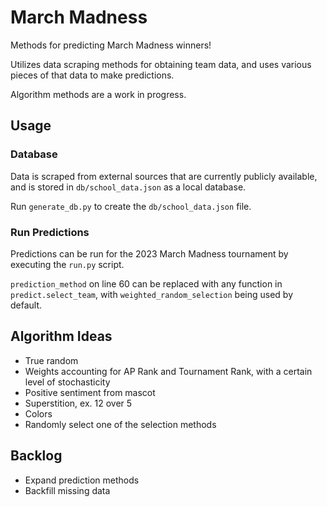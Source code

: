 # March Madness

Methods for predicting March Madness winners!

Utilizes data scraping methods for obtaining team data, and uses various pieces of that data to make predictions.

Algorithm methods are a work in progress.

## Usage

### Database

Data is scraped from external sources that are currently publicly available, and is stored in `db/school_data.json` as 
a local database.

Run `generate_db.py` to create the `db/school_data.json` file.


### Run Predictions

Predictions can be run for the 2023 March Madness tournament by executing the `run.py` script.

`prediction_method` on line 60 can be replaced with any function in `predict.select_team`, with 
`weighted_random_selection` being used by default.

## Algorithm Ideas

* True random
* Weights accounting for AP Rank and Tournament Rank, with a certain level of stochasticity
* Positive sentiment from mascot 
* Superstition, ex. 12 over 5
* Colors
* Randomly select one of the selection methods 

## Backlog

* Expand prediction methods
* Backfill missing data
